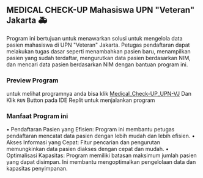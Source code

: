 ## MEDICAL CHECK-UP Mahasiswa UPN "Veteran" Jakarta 🚑

Program ini bertujuan untuk menawarkan solusi untuk mengelola data pasien mahasiswa di UPN "Veteran" Jakarta. Petugas pendaftaran dapat melakukan tugas dasar seperti menambahkan pasien baru, menampilkan pasien yang sudah terdaftar, mengurutkan data pasien berdasarkan NIM, dan mencari data pasien berdasarkan NIM dengan bantuan program ini.

### Preview Program
untuk melihat programnya anda bisa klik [Medical_Check-UP_UPN-VJ](https://replit.com/@neorival67/Latian-Seq-and-bin-Search) Dan Klik `RUN` Button pada IDE Replit untuk menjalankan program

### Manfaat Program ini
•	Pendaftaran Pasien yang Efisien: Program ini membantu petugas pendaftaran mencatat data pasien dengan lebih mudah dan lebih efisien.
•	Akses Informasi yang Cepat: Fitur pencarian dan pengurutan memungkinkan data pasien diakses dengan cepat dan mudah.
•	Optimalisasi Kapasitas: Program memiliki batasan maksimum jumlah pasien yang dapat disimpan. Ini membantu mengoptimalkan pengelolaan data dan kapasitas penyimpanan.

